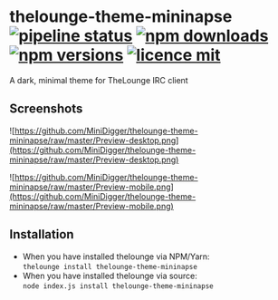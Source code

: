 # thelounge-theme-mininapse [![pipeline status](https://img.shields.io/gitlab/pipeline/MiniDigger/thelounge-theme-mininapse/master.svg?style=for-the-badge)](https://gitlab.com/MiniDigger/thelounge-theme-mininapse/pipelines) [![npm downloads](https://img.shields.io/npm/dt/thelounge-theme-mininapse.svg?style=for-the-badge)](https://www.npmjs.com/package/thelounge-theme-mininapse) [![npm versions](https://img.shields.io/npm/v/thelounge-theme-mininapse.svg?style=for-the-badge)](https://www.npmjs.com/package/thelounge-theme-mininapse) [![licence mit](https://img.shields.io/github/license/MiniDigger/thelounge-theme-mininapse.svg?style=for-the-badge)](https://github.com/MiniDigger/thelounge-theme-mininapse/blob/master/LICENSE)


A dark, minimal theme for TheLounge IRC client

## Screenshots

![https://github.com/MiniDigger/thelounge-theme-mininapse/raw/master/Preview-desktop.png](https://github.com/MiniDigger/thelounge-theme-mininapse/raw/master/Preview-desktop.png)

![https://github.com/MiniDigger/thelounge-theme-mininapse/raw/master/Preview-mobile.png](https://github.com/MiniDigger/thelounge-theme-mininapse/raw/master/Preview-mobile.png)

## Installation

- When you have installed thelounge via NPM/Yarn:  
```thelounge install thelounge-theme-mininapse```  
- When you have installed thelounge via source:  
```node index.js install thelounge-theme-mininapse```
